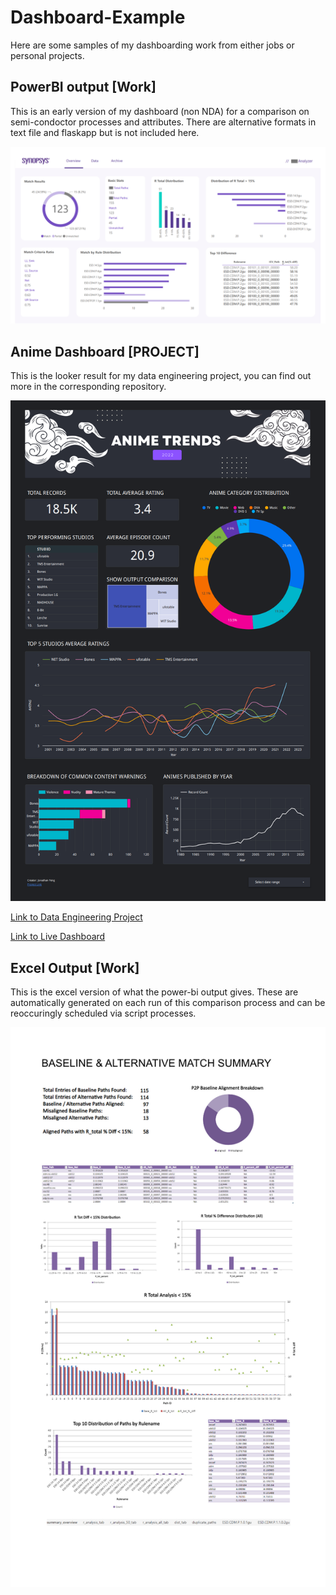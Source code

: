 # Dashboard-Example

Here are some samples of my dashboarding work from either jobs or personal projects.

## PowerBI output [Work]

This is an early version of my dashboard (non NDA) for a comparison on semi-condoctor processes and attributes.
There are alternative formats in text file and flaskapp but is not included here.


![bi](work_dash_sample.png)

## Anime Dashboard [PROJECT]

This is the looker result for my data engineering project, you can find out more in the corresponding repository.


![anime_dash](dash_update.png)

[Link to Data Engineering Project](https://github.com/jaytar0/DE_flow_anime_2022)

[Link to Live Dashboard](https://lookerstudio.google.com/s/mLPRgy9NtaM)


## Excel Output [Work]
This is the excel version of what the power-bi output gives. These are automatically generated on each run of this comparison process and can be reoccuringly scheduled via script processes.


![excel](sample_excel.png)

